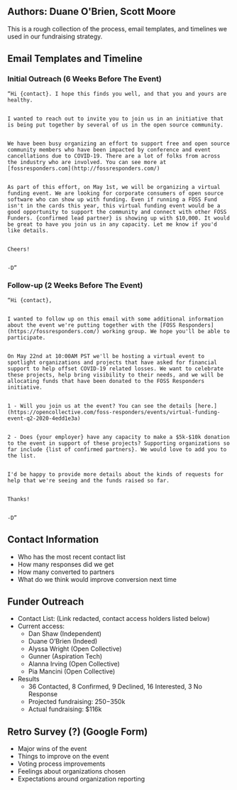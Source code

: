 ## Authors: Duane O'Brien, Scott Moore

This is a rough collection of the process, email templates, and timelines we used in our fundraising strategy.

## Email Templates and Timeline

### Initial Outreach (6 Weeks Before The Event)


    “Hi {contact}. I hope this finds you well, and that you and yours are healthy.


    I wanted to reach out to invite you to join us in an initiative that is being put together by several of us in the open source community.


    We have been busy organizing an effort to support free and open source community members who have been impacted by conference and event cancellations due to COVID-19. There are a lot of folks from across the industry who are involved. You can see more at [fossresponders.com](http://fossresponders.com/)


    As part of this effort, on May 1st, we will be organizing a virtual funding event. We are looking for corporate consumers of open source software who can show up with funding. Even if running a FOSS Fund isn't in the cards this year, this virtual funding event would be a good opportunity to support the community and connect with other FOSS Funders. {confirmed lead partner} is showing up with $10,000. It would be great to have you join us in any capacity. Let me know if you'd like details.


    Cheers!


    -D”


### Follow-up (2 Weeks Before The Event)


    “Hi {contact},


    I wanted to follow up on this email with some additional information about the event we're putting together with the [FOSS Responders](https://fossresponders.com/) working group. We hope you'll be able to participate.


    On May 22nd at 10:00AM PST we'll be hosting a virtual event to spotlight organizations and projects that have asked for financial support to help offset COVID-19 related losses. We want to celebrate these projects, help bring visibility to their needs, and we will be allocating funds that have been donated to the FOSS Responders initiative.


    1 - Will you join us at the event? You can see the details [here.](https://opencollective.com/foss-responders/events/virtual-funding-event-q2-2020-4edd1e3a)


    2 - Does {your employer} have any capacity to make a $5k-$10k donation to the event in support of these projects? Supporting organizations so far include {list of confirmed partners}. We would love to add you to the list.


    I'd be happy to provide more details about the kinds of requests for help that we're seeing and the funds raised so far.


    Thanks!


    -D”

## Contact Information

*   Who has the most recent contact list
*   How many responses did we get
*   How many converted to partners
*   What do we think would improve conversion next time

## Funder Outreach

*   Contact List: (Link redacted, contact access holders listed below)
*   Current access:
    *   Dan Shaw (Independent)
    *   Duane O’Brien (Indeed)
    *   Alyssa Wright (Open Collective)
    *   Gunner (Aspiration Tech)
    *   Alanna Irving (Open Collective)
    *   Pia Mancini (Open Collective)
*   Results
    *   36 Contacted, 8 Confirmed, 9 Declined, 16 Interested, 3 No Response
    *   Projected fundraising: $250-$350k
    *   Actual fundraising: $116k

## Retro Survey (?) (Google Form)

*   Major wins of the event
*   Things to improve on the event
*   Voting process improvements
*   Feelings about organizations chosen
*   Expectations around organization reporting
